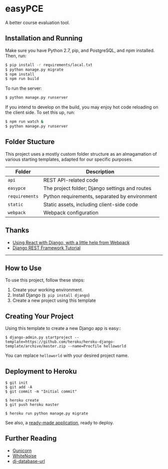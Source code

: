 # easyPCE

A better course evaluation tool.

## Installation and Running

Make sure you have Python 2.7, pip, and PostgreSQL, and npm installed. Then, run:

```sh
$ pip install -r requirements/local.txt
$ python manage.py migrate
$ npm install
$ npm run build
```

To run the server:

```sh
$ python manage.py runserver
```

If you intend to develop on the build, you may enjoy hot code reloading on the
client side. To set this up, run:

```sh
$ npm run watch &
$ python manage.py runserver
```

## Folder Stucture

This project uses a mostly custom folder structure as an almagamation of
various starting templates, adapted for our specific purposes.

| Folder            | Description
|-------------------|-------------
| `api`             | REST API-related code
| `easypce`         | The project folder; Django settings and routes
| `requirements`    | Python requirements, separated by environment
| `static`          | Static assets, including client-side code
| `webpack`         | Webpack configuration

## Thanks

- [Using React with Django, with a little help from Webpack](https://geezhawk.github.io/using-react-with-django-rest-framework)
- [Django REST Framework Tutorial](http://www.django-rest-framework.org/tutorial/1-serialization/)

---

## How to Use

To use this project, follow these steps:

1. Create your working environment.
2. Install Django (`$ pip install django`)
3. Create a new project using this template

## Creating Your Project

Using this template to create a new Django app is easy::

    $ django-admin.py startproject --template=https://github.com/heroku/heroku-django-template/archive/master.zip --name=Procfile helloworld

You can replace ``helloworld`` with your desired project name.

## Deployment to Heroku

    $ git init
    $ git add -A
    $ git commit -m "Initial commit"

    $ heroku create
    $ git push heroku master

    $ heroku run python manage.py migrate

See also, a [ready-made application](https://github.com/heroku/python-getting-started), ready to deploy.

## Further Reading

- [Gunicorn](https://warehouse.python.org/project/gunicorn/)
- [WhiteNoise](https://warehouse.python.org/project/whitenoise/)
- [dj-database-url](https://warehouse.python.org/project/dj-database-url/)
